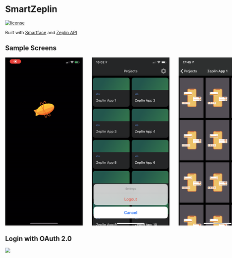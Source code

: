 # SmartZeplin

[![license](https://img.shields.io/github/license/ozcanovunc/SmartZeplin.svg)](https://github.com/ozcanovunc/SmartZeplin/blob/master/LICENSE)

Built with [Smartface](https://smartface.io/) and [Zeplin API](https://docs.zeplin.dev/reference)

## Sample Screens

<div style="display:flex;">
<img width=250 src="/screenshots/login.gif">
<img width=250 src="/screenshots/menu.PNG" hspace="30">
<img width=250 src="/screenshots/screens.PNG">
</div>

## Login with OAuth 2.0

<div style="display:flex;">
<img width=250 src="/screenshots/oauth.gif">
</div>